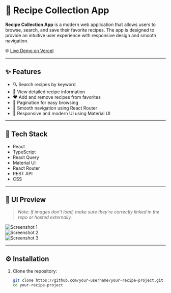 <!-- @format -->

# 🥗 Recipe Collection App

**Recipe Collection App** is a modern web application that allows users to browse, search, and save their favorite recipes. The app is designed to provide an intuitive user experience with responsive design and smooth navigation.

🌐 [Live Demo on Vercel](https://technical-assignment-alpha.vercel.app/)

---

## ✨ Features

- 🔍 Search recipes by keyword
- 📖 View detailed recipe information
- ❤️ Add and remove recipes from favorites
- 📄 Pagination for easy browsing
- 🧭 Smooth navigation using React Router
- 💅 Responsive and modern UI using Material UI

---

## 🚀 Tech Stack

- React
- TypeScript
- React Query
- Material UI
- React Router
- REST API
- CSS

---

## 📸 UI Preview

> _Note: If images don’t load, make sure they’re correctly linked in the repo or hosted externally._

![Screenshot 1](./public/screenshots/1.png)  
![Screenshot 2](./public/screenshots/2.png)  
![Screenshot 3](./public/screenshots/3.png)

---

## ⚙️ Installation

1. Clone the repository:

   ```bash
   git clone https://github.com/your-username/your-recipe-project.git
   cd your-recipe-project
   ```
